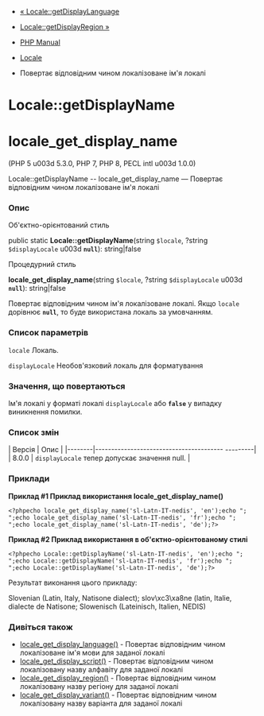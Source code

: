 - [« Locale::getDisplayLanguage](locale.getdisplaylanguage.md)
- [Locale::getDisplayRegion »](locale.getdisplayregion.md)

- [PHP Manual](index.md)
- [Locale](class.locale.md)
- Повертає відповідним чином локалізоване ім'я локалі

# Locale::getDisplayName

# locale_get_display_name

(PHP 5 u003d 5.3.0, PHP 7, PHP 8, PECL intl u003d 1.0.0)

Locale::getDisplayName -- locale_get_display_name — Повертає
відповідним чином локалізоване ім'я локалі

### Опис

Об'єктно-орієнтований стиль

public static **Locale::getDisplayName**(string `$locale`, ?string
`$displayLocale` u003d **`null`**): string\|false

Процедурний стиль

**locale_get_display_name**(string `$locale`, ?string `$displayLocale` u003d
**`null`**): string\|false

Повертає відповідним чином ім'я локалізоване локалі. Якщо
`locale` дорівнює **`null`**, то буде використана локаль за умовчанням.

### Список параметрів

`locale`
Локаль.

`displayLocale`
Необов'язковий локаль для форматування

### Значення, що повертаються

Ім'я локалі у форматі локалі `displayLocale` або **`false`** у випадку
виникнення помилки.

### Список змін

| Версія | Опис |
|--------|---------------------------------------- ---------|
| 8.0.0 | `displayLocale` тепер допускає значення null. |

### Приклади

**Приклад #1 Приклад використання **locale_get_display_name()****

`<?phpecho locale_get_display_name('sl-Latn-IT-nedis', 'en');echo ";
";echo locale_get_display_name('sl-Latn-IT-nedis', 'fr');echo ";
";echo locale_get_display_name('sl-Latn-IT-nedis', 'de');?> `

**Приклад #2 Приклад використання в об'єктно-орієнтованому стилі**

` <?phpecho Locale::getDisplayName('sl-Latn-IT-nedis', 'en');echo ";
";echo Locale::getDisplayName('sl-Latn-IT-nedis', 'fr');echo ";
";echo Locale::getDisplayName('sl-Latn-IT-nedis', 'de');?> `

Результат виконання цього прикладу:

Slovenian (Latin, Italy, Natisone dialect);
slov\xc3\xa8ne (latin, Italie, dialecte de Natisone;
Slowenisch (Lateinisch, Italien, NEDIS)

### Дивіться також

- [locale_get_display_language()](locale.getdisplaylanguage.md) -
Повертає відповідним чином локалізоване ім'я мови для
заданої локалі
- [locale_get_display_script()](locale.getdisplayscript.md) -
Повертає відповідним чином локалізовану назву алфавіту
для заданої локалі
- [locale_get_display_region()](locale.getdisplayregion.md) -
Повертає відповідним чином локалізовану назву регіону
для заданої локалі
- [locale_get_display_variant()](locale.getdisplayvariant.md) -
Повертає відповідним чином локалізовану назву варіанта
для заданої локалі
